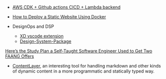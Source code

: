 
- [AWS CDK + Github actions CICD + Lambda backend](https://aws.plainenglish.io/aws-cdk-github-actions-cicd-lambda-backend-bbf369dc1638)
- [How to Deploy a Static Website Using Docker](https://aws.plainenglish.io/using-docker-to-deploy-a-static-website-8459b89c03bc)

- DesignOps and DSP
	- [XD vscode extension](https://www.adobe.com/products/xd/learn/design-systems/cloud-libraries/vscode-extension.html)
	- [Design-System-Package](https://github.com/AdobeXD/design-system-package-dsp)

[Here’s the Study Plan a Self-Taught Software Engineer Used to Get Two FAANG Offers](https://12ft.io/proxy?ref=&q=http://medium.com/codex/heres-the-study-plan-a-self-taught-software-engineer-used-to-get-two-faang-offers-2e1b7c757e45_)

- [ContentLayer](https://www.contentlayer.dev/blog/beta), an interesting tool for handling markdown and other kinds of dynamic content in a more programmatic and statically typed way.